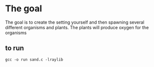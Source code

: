 # The goal 
The goal is to create the setting yourself and then spawning several different organisms and plants.
The plants will produce oxygen for the organisms 

## to run
```
gcc -o run sand.c -lraylib
```

